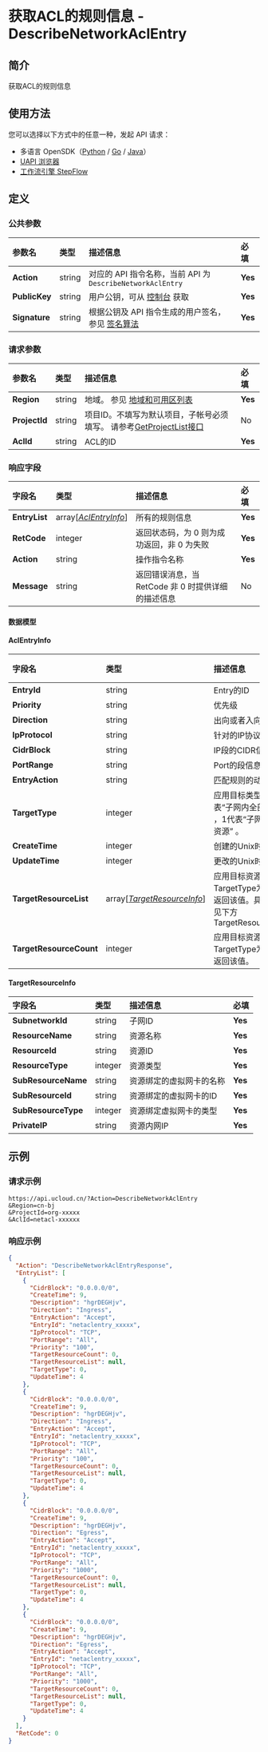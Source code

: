 # 获取ACL的规则信息 - DescribeNetworkAclEntry

## 简介

获取ACL的规则信息





## 使用方法

您可以选择以下方式中的任意一种，发起 API 请求：
- 多语言 OpenSDK（[Python](https://github.com/ucloud/ucloud-sdk-python3) / [Go](https://github.com/ucloud/ucloud-sdk-go) / [Java](https://github.com/ucloud/ucloud-sdk-java)）
- [UAPI 浏览器](https://console.ucloud.cn/uapi/detail?id=DescribeNetworkAclEntry)
- [工作流引擎 StepFlow](https://console.ucloud.cn/stepflow/manage/)

## 定义

### 公共参数

| 参数名 | 类型 | 描述信息 | 必填 |
|:---|:---|:---|:---|
| **Action**     | string  | 对应的 API 指令名称，当前 API 为 `DescribeNetworkAclEntry`                        | **Yes** |
| **PublicKey**  | string  | 用户公钥，可从 [控制台](https://console.ucloud.cn/uapi/apikey) 获取                                             | **Yes** |
| **Signature**  | string  | 根据公钥及 API 指令生成的用户签名，参见 [签名算法](api/summary/signature.md)  | **Yes** |

### 请求参数

| 参数名 | 类型 | 描述信息 | 必填 |
|:---|:---|:---|:---|
| **Region** | string | 地域。 参见 [地域和可用区列表](api/summary/regionlist) |**Yes**|
| **ProjectId** | string | 项目ID。不填写为默认项目，子帐号必须填写。 请参考[GetProjectList接口](api/summary/get_project_list) |No|
| **AclId** | string | ACL的ID |**Yes**|

### 响应字段

| 字段名 | 类型 | 描述信息 | 必填 |
|:---|:---|:---|:---|
| **EntryList** | array[[*AclEntryInfo*](#AclEntryInfo)] | 所有的规则信息 |**Yes**|
| **RetCode** | integer | 返回状态码，为 0 则为成功返回，非 0 为失败 |**Yes**|
| **Action** | string | 操作指令名称 |**Yes**|
| **Message** | string | 返回错误消息，当 RetCode 非 0 时提供详细的描述信息 |No|

#### 数据模型


#### AclEntryInfo

| 字段名 | 类型 | 描述信息 | 必填 |
|:---|:---|:---|:---|
| **EntryId** | string | Entry的ID |**Yes**|
| **Priority** | string | 优先级 |**Yes**|
| **Direction** | string | 出向或者入向 |**Yes**|
| **IpProtocol** | string | 针对的IP协议 |**Yes**|
| **CidrBlock** | string | IP段的CIDR信息 |**Yes**|
| **PortRange** | string | Port的段信息 |**Yes**|
| **EntryAction** | string | 匹配规则的动作 |**Yes**|
| **TargetType** | integer | 应用目标类型。 0代表“子网内全部资源” ，1代表“子网内指定资源” 。 |**Yes**|
| **CreateTime** | integer | 创建的Unix时间戳 |**Yes**|
| **UpdateTime** | integer | 更改的Unix时间戳 |**Yes**|
| **TargetResourceList** | array[[*TargetResourceInfo*](#TargetResourceInfo)] | 应用目标资源信息。TargetType为0时不返回该值。具体结构见下方TargetResourceInfo |No|
| **TargetResourceCount** | integer | 应用目标资源数量。TargetType为0时不返回该值。 |No|

#### TargetResourceInfo

| 字段名 | 类型 | 描述信息 | 必填 |
|:---|:---|:---|:---|
| **SubnetworkId** | string | 子网ID |**Yes**|
| **ResourceName** | string | 资源名称 |**Yes**|
| **ResourceId** | string | 资源ID |**Yes**|
| **ResourceType** | integer | 资源类型 |**Yes**|
| **SubResourceName** | string | 资源绑定的虚拟网卡的名称 |**Yes**|
| **SubResourceId** | string | 资源绑定的虚拟网卡的ID |**Yes**|
| **SubResourceType** | integer | 资源绑定虚拟网卡的类型 |**Yes**|
| **PrivateIP** | string | 资源内网IP |**Yes**|

## 示例

### 请求示例
    
```
https://api.ucloud.cn/?Action=DescribeNetworkAclEntry
&Region=cn-bj
&ProjectId=org-xxxxx
&AclId=netacl-xxxxxx
```

### 响应示例
    
```json
{
  "Action": "DescribeNetworkAclEntryResponse",
  "EntryList": [
    {
      "CidrBlock": "0.0.0.0/0",
      "CreateTime": 9,
      "Description": "hgrDEGHjv",
      "Direction": "Ingress",
      "EntryAction": "Accept",
      "EntryId": "netaclentry_xxxxx",
      "IpProtocol": "TCP",
      "PortRange": "All",
      "Priority": "100",
      "TargetResourceCount": 0,
      "TargetResourceList": null,
      "TargetType": 0,
      "UpdateTime": 4
    },
    {
      "CidrBlock": "0.0.0.0/0",
      "CreateTime": 9,
      "Description": "hgrDEGHjv",
      "Direction": "Ingress",
      "EntryAction": "Accept",
      "EntryId": "netaclentry_xxxxx",
      "IpProtocol": "TCP",
      "PortRange": "All",
      "Priority": "100",
      "TargetResourceCount": 0,
      "TargetResourceList": null,
      "TargetType": 0,
      "UpdateTime": 4
    },
    {
      "CidrBlock": "0.0.0.0/0",
      "CreateTime": 9,
      "Description": "hgrDEGHjv",
      "Direction": "Egress",
      "EntryAction": "Accept",
      "EntryId": "netaclentry_xxxxx",
      "IpProtocol": "TCP",
      "PortRange": "All",
      "Priority": "1000",
      "TargetResourceCount": 0,
      "TargetResourceList": null,
      "TargetType": 0,
      "UpdateTime": 4
    },
    {
      "CidrBlock": "0.0.0.0/0",
      "CreateTime": 9,
      "Description": "hgrDEGHjv",
      "Direction": "Egress",
      "EntryAction": "Accept",
      "EntryId": "netaclentry_xxxxx",
      "IpProtocol": "TCP",
      "PortRange": "All",
      "Priority": "1000",
      "TargetResourceCount": 0,
      "TargetResourceList": null,
      "TargetType": 0,
      "UpdateTime": 4
    }
  ],
  "RetCode": 0
}
```




